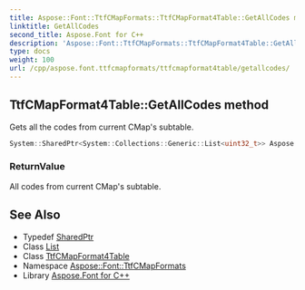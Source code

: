 ```yaml
---
title: Aspose::Font::TtfCMapFormats::TtfCMapFormat4Table::GetAllCodes method
linktitle: GetAllCodes
second_title: Aspose.Font for C++
description: 'Aspose::Font::TtfCMapFormats::TtfCMapFormat4Table::GetAllCodes method. Gets all the codes from current CMap''s subtable in C++.'
type: docs
weight: 100
url: /cpp/aspose.font.ttfcmapformats/ttfcmapformat4table/getallcodes/
---
```

## TtfCMapFormat4Table::GetAllCodes method


Gets all the codes from current CMap's subtable.

```cpp
System::SharedPtr<System::Collections::Generic::List<uint32_t>> Aspose::Font::TtfCMapFormats::TtfCMapFormat4Table::GetAllCodes() override
```


### ReturnValue

All codes from current CMap's subtable.

## See Also

* Typedef [SharedPtr](../../../system/sharedptr/)
* Class [List](../../../system.collections.generic/list/)
* Class [TtfCMapFormat4Table](../)
* Namespace [Aspose::Font::TtfCMapFormats](../../)
* Library [Aspose.Font for C++](../../../)
